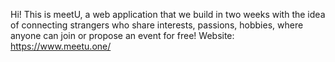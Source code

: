 Hi! This is meetU, a web application that we build in two weeks with the idea of connecting strangers who share interests, passions, hobbies, where anyone can join or propose an event for free!
Website: https://www.meetu.one/